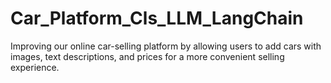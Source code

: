 # Car_Platform_Cls_LLM_LangChain
Improving our online car-selling platform by allowing users to add cars with images, text descriptions, and prices for a more convenient selling experience. 
